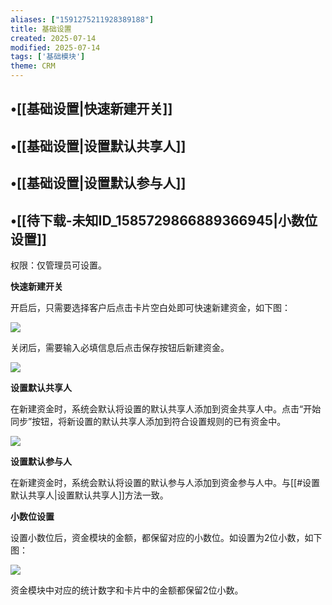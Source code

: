 ```yaml
---
aliases: ["1591275211928389188"]
title: 基础设置
created: 2025-07-14
modified: 2025-07-14
tags: ['基础模块']
theme: CRM
---
```


## •[[基础设置|快速新建开关]]

## •[[基础设置|设置默认共享人]]

## •[[基础设置|设置默认参与人]]

## •[[待下载-未知ID_1585729866889366945|小数位设置]]

权限：仅管理员可设置。

**快速新建开关**

开启后，只需要选择客户后点击卡片空白处即可快速新建资金，如下图：

![](https://myhelpdoc.oss-cn-heyuan.aliyuncs.com/mdimages/9f74cb2690264318323a3361356ce2b7.jpg)

关闭后，需要输入必填信息后点击保存按钮后新建资金。

![](https://myhelpdoc.oss-cn-heyuan.aliyuncs.com/mdimages/84c67f48d3f5d0d2d93b319c86485820.jpg)

**设置默认共享人**

在新建资金时，系统会默认将设置的默认共享人添加到资金共享人中。点击“开始同步”按钮，将新设置的默认共享人添加到符合设置规则的已有资金中。

![](https://myhelpdoc.oss-cn-heyuan.aliyuncs.com/mdimages/1a1839bf27dc66074a68f276bd063daf.jpg)

**设置默认参与人**

在新建资金时，系统会默认将设置的默认参与人添加到资金参与人中。与[[#设置默认共享人|设置默认共享人]]方法一致。

**小数位设置**

设置小数位后，资金模块的金额，都保留对应的小数位。如设置为2位小数，如下图：

![](https://myhelpdoc.oss-cn-heyuan.aliyuncs.com/mdimages/606df9d933fdb752f40336ca0ed6e3c9.jpg)

资金模块中对应的统计数字和卡片中的金额都保留2位小数。


